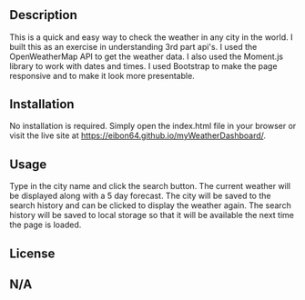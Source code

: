 # <My Weather Dashboard>

## Description

This is a quick and easy way to check the weather in any city in the world. I built this as an exercise in understanding 3rd part api's. I used the OpenWeatherMap API to get the weather data. I also used the Moment.js library to work with dates and times. I used Bootstrap to make the page responsive and to make it look more presentable.

## Installation

No installation is required. Simply open the index.html file in your browser or visit the live site at https://eibon64.github.io/myWeatherDashboard/.

## Usage

Type in the city name and click the search button. The current weather will be displayed along with a 5 day forecast. The city will be saved to the search history and can be clicked to display the weather again. The search history will be saved to local storage so that it will be available the next time the page is loaded.


## License

N/A
---


